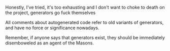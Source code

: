 ﻿Honestly, I've tried, it's too exhausting and
I don't want to choke to death on the project,
generators go fuck themselves

All comments about autogenerated code refer to old variants of generators,
and have no force or significance nowadays.

Remember, if anyone says that generators exist,
they should be immediately disemboweled as
an agent of the Masons.
